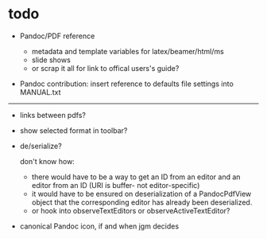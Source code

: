 # todo

-   Pandoc/PDF reference
    -   metadata and template variables for latex/beamer/html/ms
    -   slide shows
    -   or scrap it all for link to offical users's guide?

-   Pandoc contribution: insert reference to defaults file settings into MANUAL.txt

***

-   links between pdfs?

-   show selected format in toolbar?

-   de/serialize?

    don't know how:

    -   there would have to be a way to get an ID from an editor and an editor from an ID (URI is buffer- not editor-specific)
    -   it would have to be ensured on deserialization of a PandocPdfView object that the corresponding editor has already been deserialized.
    -   or hook into observeTextEditors or observeActiveTextEditor?

-   canonical Pandoc icon, if and when jgm decides
